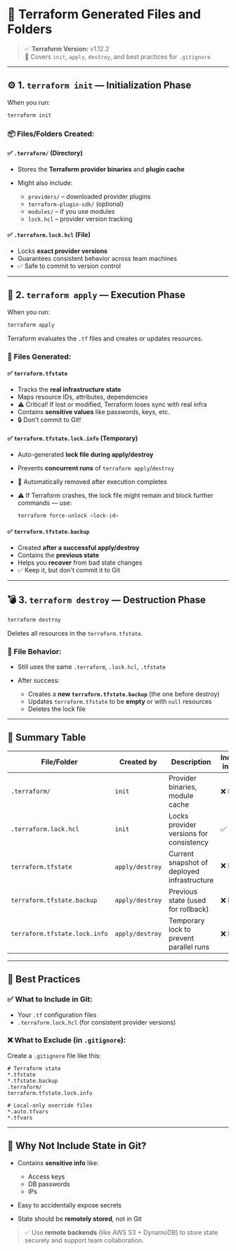 # 📁 Terraform Generated Files and Folders

> ✅ **Terraform Version:** v1.12.2  
> 🧠 Covers `init`, `apply`, `destroy`, and best practices for `.gitignore`

---

## ⚙️ 1. `terraform init` — Initialization Phase

When you run:

```bash
terraform init
```

### 📦 Files/Folders Created:

#### ✅ `.terraform/` (Directory)

- Stores the **Terraform provider binaries** and **plugin cache**
- Might also include:

  - `providers/` – downloaded provider plugins
  - `terraform-plugin-sdk/` (optional)
  - `modules/` – if you use modules
  - `lock.hcl` – provider version tracking

#### ✅ `.terraform.lock.hcl` (File)

- Locks **exact provider versions**
- Guarantees consistent behavior across team machines
- ✅ Safe to commit to version control

---

## 🚀 2. `terraform apply` — Execution Phase

When you run:

```bash
terraform apply
```

Terraform evaluates the `.tf` files and creates or updates resources.

### 📘 Files Generated:

#### ✅ `terraform.tfstate`

- Tracks the **real infrastructure state**
- Maps resource IDs, attributes, dependencies
- ⚠️ Critical! If lost or modified, Terraform loses sync with real infra
- Contains **sensitive values** like passwords, keys, etc.
- 🔒 Don’t commit to Git!

#### ✅ `terraform.tfstate.lock.info` (Temporary)

- Auto-generated **lock file during apply/destroy**
- Prevents **concurrent runs** of `terraform apply`/`destroy`
- 🔄 Automatically removed after execution completes
- ⚠️ If Terraform crashes, the lock file might remain and block further commands — use:

  ```bash
  terraform force-unlock <lock-id>
  ```

#### ✅ `terraform.tfstate.backup`

- Created **after a successful apply/destroy**
- Contains the **previous state**
- Helps you **recover** from bad state changes
- ✅ Keep it, but don't commit it to Git

---

## 💣 3. `terraform destroy` — Destruction Phase

```bash
terraform destroy
```

Deletes all resources in the `terraform.tfstate`.

### 📁 File Behavior:

- Still uses the same `.terraform`, `.lock.hcl`, `.tfstate`
- After success:

  - Creates a **new `terraform.tfstate.backup`** (the one before destroy)
  - Updates `terraform.tfstate` to be **empty** or with `null` resources
  - Deletes the lock file

---

## 🧾 Summary Table

| File/Folder                   | Created by      | Description                                 | Include in Git? |
| ----------------------------- | --------------- | ------------------------------------------- | --------------- |
| `.terraform/`                 | `init`          | Provider binaries, module cache             | ❌ **No**       |
| `.terraform.lock.hcl`         | `init`          | Locks provider versions for consistency     | ✅ **Yes**      |
| `terraform.tfstate`           | `apply/destroy` | Current snapshot of deployed infrastructure | ❌ **No** 🔒    |
| `terraform.tfstate.backup`    | `apply/destroy` | Previous state (used for rollback)          | ❌ **No**       |
| `terraform.tfstate.lock.info` | `apply/destroy` | Temporary lock to prevent parallel runs     | ❌ **No**       |

---

## 🧠 Best Practices

### ✅ What to **Include** in Git:

- Your `.tf` configuration files
- `.terraform.lock.hcl` (for consistent provider versions)

### ❌ What to **Exclude** (in `.gitignore`):

Create a `.gitignore` file like this:

```gitignore
# Terraform state
*.tfstate
*.tfstate.backup
.terraform/
terraform.tfstate.lock.info

# Local-only override files
*.auto.tfvars
*.tfvars
```

---

## 🔐 Why Not Include State in Git?

- Contains **sensitive info** like:

  - Access keys
  - DB passwords
  - IPs

- Easy to accidentally expose secrets
- State should be **remotely stored**, not in Git

> ✅ Use **remote backends** (like AWS S3 + DynamoDB) to store state securely and support team collaboration.
